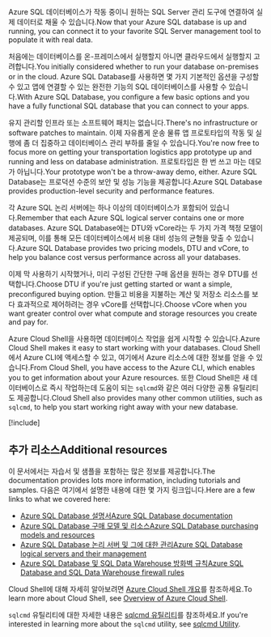 <span data-ttu-id="eddad-101">Azure SQL 데이터베이스가 작동 중이니 원하는 SQL Server 관리 도구에 연결하여 실제 데이터로 채울 수 있습니다.</span><span class="sxs-lookup"><span data-stu-id="eddad-101">Now that your Azure SQL database is up and running, you can connect it to your favorite SQL Server management tool to populate it with real data.</span></span>

<span data-ttu-id="eddad-102">처음에는 데이터베이스를 온-프레미스에서 실행할지 아니면 클라우드에서 실행할지 고려합니다.</span><span class="sxs-lookup"><span data-stu-id="eddad-102">You initially considered whether to run your database on-premises or in the cloud.</span></span> <span data-ttu-id="eddad-103">Azure SQL Database를 사용하면 몇 가지 기본적인 옵션을 구성할 수 있고 앱에 연결할 수 있는 완전한 기능의 SQL 데이터베이스를 사용할 수 있습니다.</span><span class="sxs-lookup"><span data-stu-id="eddad-103">With Azure SQL Database, you configure a few basic options and you have a fully functional SQL database that you can connect to your apps.</span></span>

<span data-ttu-id="eddad-104">유지 관리할 인프라 또는 소프트웨어 패치는 없습니다.</span><span class="sxs-lookup"><span data-stu-id="eddad-104">There's no infrastructure or software patches to maintain.</span></span> <span data-ttu-id="eddad-105">이제 자유롭게 운송 물류 앱 프로토타입의 작동 및 실행에 좀 더 집중하고 데이터베이스 관리 부하를 줄일 수 있습니다.</span><span class="sxs-lookup"><span data-stu-id="eddad-105">You're now free to focus more on getting your transportation logistics app prototype up and running and less on database administration.</span></span> <span data-ttu-id="eddad-106">프로토타입은 한 번 쓰고 마는 데모가 아닙니다.</span><span class="sxs-lookup"><span data-stu-id="eddad-106">Your prototype won't be a throw-away demo, either.</span></span> <span data-ttu-id="eddad-107">Azure SQL Database는 프로덕션 수준의 보안 및 성능 기능을 제공합니다.</span><span class="sxs-lookup"><span data-stu-id="eddad-107">Azure SQL Database provides production-level security and performance features.</span></span>

<span data-ttu-id="eddad-108">각 Azure SQL 논리 서버에는 하나 이상의 데이터베이스가 포함되어 있습니다.</span><span class="sxs-lookup"><span data-stu-id="eddad-108">Remember that each Azure SQL logical server contains one or more databases.</span></span> <span data-ttu-id="eddad-109">Azure SQL Database에는 DTU와 vCore라는 두 가지 가격 책정 모델이 제공되며, 이를 통해 모든 데이터베이스에서 비용 대비 성능의 균형을 맞출 수 있습니다.</span><span class="sxs-lookup"><span data-stu-id="eddad-109">Azure SQL Database provides two pricing models, DTU and vCore, to help you balance cost versus performance across all your databases.</span></span>

<span data-ttu-id="eddad-110">이제 막 사용하기 시작했거나, 미리 구성된 간단한 구매 옵션을 원하는 경우 DTU를 선택합니다.</span><span class="sxs-lookup"><span data-stu-id="eddad-110">Choose DTU if you're just getting started or want a simple, preconfigured buying option.</span></span> <span data-ttu-id="eddad-111">만들고 비용을 지불하는 계산 및 저장소 리소스를 보다 효과적으로 제어하려는 경우 vCore를 선택합니다.</span><span class="sxs-lookup"><span data-stu-id="eddad-111">Choose vCore when you want greater control over what compute and storage resources you create and pay for.</span></span>

<span data-ttu-id="eddad-112">Azure Cloud Shell을 사용하면 데이터베이스 작업을 쉽게 시작할 수 있습니다.</span><span class="sxs-lookup"><span data-stu-id="eddad-112">Azure Cloud Shell makes it easy to start working with your databases.</span></span> <span data-ttu-id="eddad-113">Cloud Shell에서 Azure CLI에 액세스할 수 있고, 여기에서 Azure 리소스에 대한 정보를 얻을 수 있습니다.</span><span class="sxs-lookup"><span data-stu-id="eddad-113">From Cloud Shell, you have access to the Azure CLI, which enables you to get information about your Azure resources.</span></span> <span data-ttu-id="eddad-114">또한 Cloud Shell은 새 데이터베이스로 즉시 작업하는데 도움이 되는 `sqlcmd`와 같은 여러 다양한 공통 유틸리티도 제공합니다.</span><span class="sxs-lookup"><span data-stu-id="eddad-114">Cloud Shell also provides many other common utilities, such as `sqlcmd`, to help you start working right away with your new database.</span></span>

[!include[](../../../includes/azure-sandbox-cleanup.md)]

## <a name="additional-resources"></a><span data-ttu-id="eddad-115">추가 리소스</span><span class="sxs-lookup"><span data-stu-id="eddad-115">Additional resources</span></span>

<span data-ttu-id="eddad-116">이 문서에서는 자습서 및 샘플을 포함하는 많은 정보를 제공합니다.</span><span class="sxs-lookup"><span data-stu-id="eddad-116">The documentation provides lots more information, including tutorials and samples.</span></span> <span data-ttu-id="eddad-117">다음은 여기에서 설명한 내용에 대한 몇 가지 링크입니다.</span><span class="sxs-lookup"><span data-stu-id="eddad-117">Here are a few links to what we covered here:</span></span>

- [<span data-ttu-id="eddad-118">Azure SQL Database 설명서</span><span class="sxs-lookup"><span data-stu-id="eddad-118">Azure SQL Database documentation</span></span>](https://docs.microsoft.com/azure/sql-database/)
- [<span data-ttu-id="eddad-119">Azure SQL Database 구매 모델 및 리소스</span><span class="sxs-lookup"><span data-stu-id="eddad-119">Azure SQL Database purchasing models and resources</span></span>](https://docs.microsoft.com/azure/sql-database/sql-database-service-tiers)
- [<span data-ttu-id="eddad-120">Azure SQL Database 논리 서버 및 그에 대한 관리</span><span class="sxs-lookup"><span data-stu-id="eddad-120">Azure SQL Database logical servers and their management</span></span>](https://docs.microsoft.com/azure/sql-database/sql-database-logical-servers)
- [<span data-ttu-id="eddad-121">Azure SQL Database 및 SQL Data Warehouse 방화벽 규칙</span><span class="sxs-lookup"><span data-stu-id="eddad-121">Azure SQL Database and SQL Data Warehouse firewall rules</span></span>](https://docs.microsoft.com/azure/sql-database/sql-database-firewall-configure)

<span data-ttu-id="eddad-122">Cloud Shell에 대해 자세히 알아보려면 [Azure Cloud Shell 개요](https://docs.microsoft.com/azure/cloud-shell/overview)를 참조하세요.</span><span class="sxs-lookup"><span data-stu-id="eddad-122">To learn more about Cloud Shell, see [Overview of Azure Cloud Shell](https://docs.microsoft.com/azure/cloud-shell/overview).</span></span>

<span data-ttu-id="eddad-123">`sqlcmd` 유틸리티에 대한 자세한 내용은 [sqlcmd 유틸리티](https://docs.microsoft.com/sql/tools/sqlcmd-utility?view=sql-server-2017)를 참조하세요.</span><span class="sxs-lookup"><span data-stu-id="eddad-123">If you're interested in learning more about the `sqlcmd` utility, see [sqlcmd Utility](https://docs.microsoft.com/sql/tools/sqlcmd-utility?view=sql-server-2017).</span></span>
